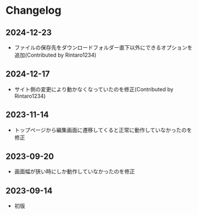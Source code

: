 # Changelog

## 2024-12-23

- ファイルの保存先をダウンロードフォルダー直下以外にできるオプションを追加(Contributed by Rintaro1234)

## 2024-12-17

- サイト側の変更により動かなくなっていたのを修正(Contributed by Rintaro1234)

## 2023-11-14

- トップページから編集画面に遷移してくると正常に動作していなかったのを修正

## 2023-09-20

- 画面幅が狭い時にしか動作していなかったのを修正

## 2023-09-14

- 初版